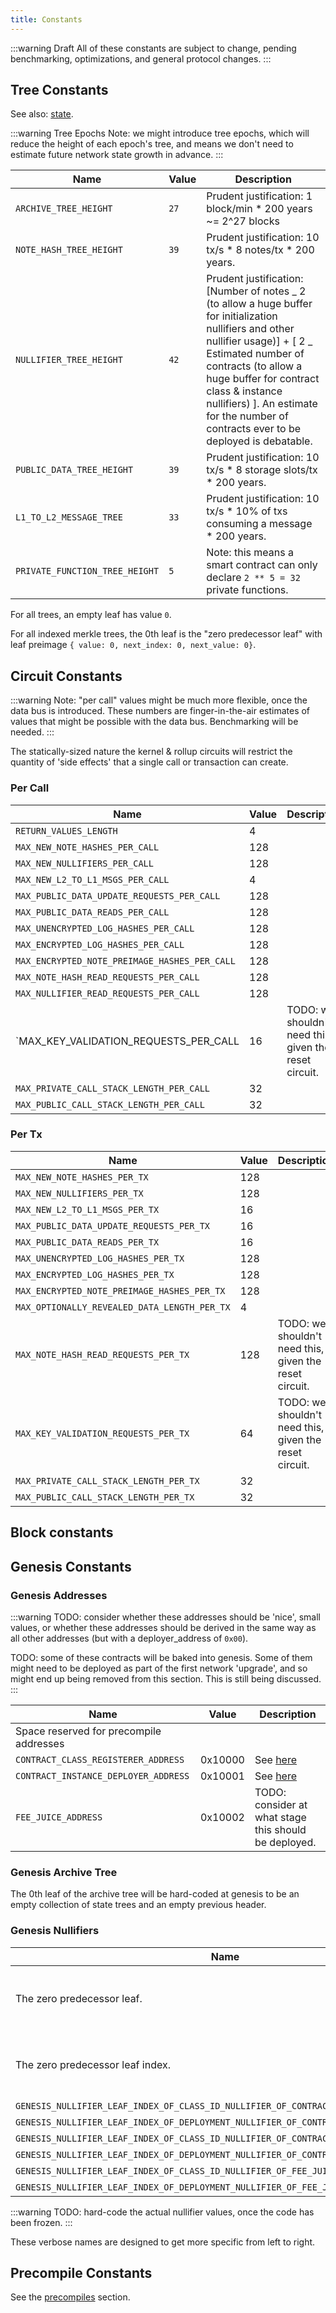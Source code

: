 ```yaml
---
title: Constants
---
```


:::warning Draft
All of these constants are subject to change, pending benchmarking, optimizations, and general protocol changes.
:::

## Tree Constants

See also: [state](./state/index.md).

:::warning Tree Epochs
Note: we might introduce tree epochs, which will reduce the height of each epoch's tree, and means we don't need to estimate future network state growth in advance.
:::

<!-- prettier-ignore -->
| Name | Value | Description |
|---|---|---|
| `ARCHIVE_TREE_HEIGHT` | `27` | Prudent justification: 1 block/min \* 200 years ~= 2^27 blocks |
| `NOTE_HASH_TREE_HEIGHT` | `39` | Prudent justification: 10 tx/s \* 8 notes/tx \* 200 years. |
| `NULLIFIER_TREE_HEIGHT` | `42` | Prudent justification: \[Number of notes _ 2 (to allow a huge buffer for initialization nullifiers and other nullifier usage)] + \[ 2 _ Estimated number of contracts (to allow a huge buffer for contract class & instance nullifiers) ]. An estimate for the number of contracts ever to be deployed is debatable. |
| `PUBLIC_DATA_TREE_HEIGHT` | `39` | Prudent justification: 10 tx/s \* 8 storage slots/tx \* 200 years. |
| `L1_TO_L2_MESSAGE_TREE` | `33` | Prudent justification: 10 tx/s \* 10% of txs consuming a message \* 200 years. |
| `PRIVATE_FUNCTION_TREE_HEIGHT` | `5` | Note: this means a smart contract can only declare `2 ** 5 = 32` private functions. |

For all trees, an empty leaf has value `0`.

For all indexed merkle trees, the 0th leaf is the "zero predecessor leaf" with leaf preimage `{ value: 0, next_index: 0, next_value: 0}`. <!-- TODO: link to the explanation of what the preimage is in the indexed merkle tree section instead -->

## Circuit Constants

:::warning
Note: "per call" values might be much more flexible, once the data bus is introduced. These numbers are finger-in-the-air estimates of values that might be possible with the data bus. Benchmarking will be needed.
:::

The statically-sized nature the kernel & rollup circuits will restrict the quantity of 'side effects' that a single call or transaction can create.

### Per Call

<!-- prettier-ignore -->
| Name | Value | Description |
|---|---|---|
| `RETURN_VALUES_LENGTH` | 4 |
| `MAX_NEW_NOTE_HASHES_PER_CALL` | 128 |
| `MAX_NEW_NULLIFIERS_PER_CALL` | 128 |
| `MAX_NEW_L2_TO_L1_MSGS_PER_CALL` | 4 |
| `MAX_PUBLIC_DATA_UPDATE_REQUESTS_PER_CALL` | 128 |
| `MAX_PUBLIC_DATA_READS_PER_CALL` | 128 |
| `MAX_UNENCRYPTED_LOG_HASHES_PER_CALL` | 128 |
| `MAX_ENCRYPTED_LOG_HASHES_PER_CALL` | 128 |
| `MAX_ENCRYPTED_NOTE_PREIMAGE_HASHES_PER_CALL` | 128 |
| `MAX_NOTE_HASH_READ_REQUESTS_PER_CALL` | 128 |
| `MAX_NULLIFIER_READ_REQUESTS_PER_CALL` | 128 |
| `MAX_KEY_VALIDATION_REQUESTS_PER_CALL | 16 | TODO: we shouldn't need this, given the reset circuit. |
| `MAX_PRIVATE_CALL_STACK_LENGTH_PER_CALL` | 32 |
| `MAX_PUBLIC_CALL_STACK_LENGTH_PER_CALL` | 32 |

### Per Tx

<!-- prettier-ignore -->
| Name | Value | Description |
|---|---|---|
| `MAX_NEW_NOTE_HASHES_PER_TX` | 128 |
| `MAX_NEW_NULLIFIERS_PER_TX` | 128 |
| `MAX_NEW_L2_TO_L1_MSGS_PER_TX` | 16 |
| `MAX_PUBLIC_DATA_UPDATE_REQUESTS_PER_TX` | 16 |
| `MAX_PUBLIC_DATA_READS_PER_TX` | 16 |
| `MAX_UNENCRYPTED_LOG_HASHES_PER_TX` | 128 |
| `MAX_ENCRYPTED_LOG_HASHES_PER_TX` | 128 |
| `MAX_ENCRYPTED_NOTE_PREIMAGE_HASHES_PER_TX` | 128 |
| `MAX_OPTIONALLY_REVEALED_DATA_LENGTH_PER_TX` | 4 |
| `MAX_NOTE_HASH_READ_REQUESTS_PER_TX` | 128 | TODO: we shouldn't need this, given the reset circuit. |
| `MAX_KEY_VALIDATION_REQUESTS_PER_TX` | 64 | TODO: we shouldn't need this, given the reset circuit. |
| `MAX_PRIVATE_CALL_STACK_LENGTH_PER_TX` | 32 |
| `MAX_PUBLIC_CALL_STACK_LENGTH_PER_TX` | 32 |

## Block constants

## Genesis Constants

### Genesis Addresses

:::warning
TODO: consider whether these addresses should be 'nice', small values, or whether these addresses should be derived in the same way as all other addresses (but with a deployer_address of `0x00`).

TODO: some of these contracts will be baked into genesis. Some of them might need to be deployed as part of the first network 'upgrade', and so might end up being removed from this section. This is still being discussed.
:::

| Name                                    | Value   | Description                                            |
| --------------------------------------- | ------- | ------------------------------------------------------ |
| Space reserved for precompile addresses |         |                                                        |
| `CONTRACT_CLASS_REGISTERER_ADDRESS`     | 0x10000 | See [here](./contract-deployment/classes.md#genesis)   |
| `CONTRACT_INSTANCE_DEPLOYER_ADDRESS`    | 0x10001 | See [here](./contract-deployment/instances.md#genesis) |
| `FEE_JUICE_ADDRESS`                     | 0x10002 | TODO: consider at what stage this should be deployed.  |

### Genesis Archive Tree

The 0th leaf of the archive tree will be hard-coded at genesis to be an empty collection of state trees and an empty previous header.

<!-- TODO: Jan expand on this, please. -->

### Genesis Nullifiers

| Name                                                                                 | Value | Description                                           |
| ------------------------------------------------------------------------------------ | ----- | ----------------------------------------------------- |
| The zero predecessor leaf.                                                           | TODO  | Needed to make an indexed merkle tree work.           |
| The zero predecessor leaf index.                                                     | `0`   | Needed to make an indexed merkle tree work.           |
| `GENESIS_NULLIFIER_LEAF_INDEX_OF_CLASS_ID_NULLIFIER_OF_CONTRACT_CLASS_REGISTERER`    | `1`   | See [here](./contract-deployment/classes.md#genesis). |
| `GENESIS_NULLIFIER_LEAF_INDEX_OF_DEPLOYMENT_NULLIFIER_OF_CONTRACT_CLASS_REGISTERER`  | `2`   | See [here](./contract-deployment/classes.md#genesis). |
| `GENESIS_NULLIFIER_LEAF_INDEX_OF_CLASS_ID_NULLIFIER_OF_CONTRACT_INSTANCE_DEPLOYER`   | `3`   | See [here](./contract-deployment/classes.md#genesis). |
| `GENESIS_NULLIFIER_LEAF_INDEX_OF_DEPLOYMENT_NULLIFIER_OF_CONTRACT_INSTANCE_DEPLOYER` | `4`   | See [here](./contract-deployment/classes.md#genesis). |
| `GENESIS_NULLIFIER_LEAF_INDEX_OF_CLASS_ID_NULLIFIER_OF_FEE_JUICE_CONTRACT`           | `5`   | See [here](./contract-deployment/classes.md#genesis). |
| `GENESIS_NULLIFIER_LEAF_INDEX_OF_DEPLOYMENT_NULLIFIER_OF_FEE_JUICE_CONTRACT`         | `6`   | See [here](./contract-deployment/classes.md#genesis). |

:::warning
TODO: hard-code the actual nullifier values, once the code has been frozen.
:::

<!-- TODO: Palla, do we need an 'initialisation nullifier' for all of these genesis contracts too? -->

These verbose names are designed to get more specific from left to right.

## Precompile Constants

See the [precompiles](./addresses-and-keys/precompiles.md#constants) section.
